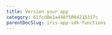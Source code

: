 ```yaml
---
title: Version your app
category: 61fcd8e1a448f5004215317c
parentDocSlug: iris-app-sdk-functions
---
```




